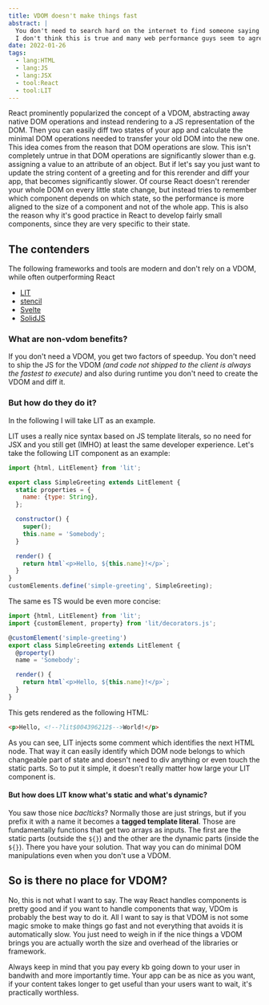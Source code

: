 ```yaml
---
title: VDOM doesn't make things fast
abstract: |
  You don't need to search hard on the internet to find someone saying that library or framework X can't be (as) fast (as React), because it doesn't use a VDOM.
  I don't think this is true and many web performance guys seem to agree.
date: 2022-01-26
tags:
  - lang:HTML
  - lang:JS
  - lang:JSX
  - tool:React
  - tool:LIT
---
```


React prominently popularized the concept of a VDOM, abstracting away native DOM operations and instead rendering to a JS representation of the DOM. Then you can easily diff two states of your app and calculate the minimal DOM operations needed to transfer your old DOM into the new one.
This idea comes from the reason that DOM operations are slow. This isn't completely untrue in that DOM operations are significantly slower than e.g. assigning a value to an attribute of an object. But if let's say you just want to update the string content of a greeting and for this rerender and diff your app, that becomes significantly slower.
Of course React doesn't rerender your whole DOM on every little state change, but instead tries to remember which component depends on which state, so the performance is more aligned to the size of a component and not of the whole app. This is also the reason why it's good practice in React to develop fairly small components, since they are very specific to their state.

## The contenders

The following frameworks and tools are modern and don't rely on a VDOM, while often outperforming React

- [LIT](https://lit.dev/)
- [stencil](https://stenciljs.com/)
- [Svelte](https://svelte.dev/)
- [SolidJS](https://www.solidjs.com/)

### What are non-vdom benefits?

If you don't need a VDOM, you get two factors of speedup. You don't need to ship the JS for the VDOM _(and code not shipped to the client is always the fastest to execute)_ and also during runtime you don't need to create the VDOM and diff it.

### But how do they do it?

In the following I will take LIT as an example.

LIT uses a really nice syntax based on JS template literals, so no need for JSX and you still get (IMHO) at least the same developer experience. Let's take the following LIT component as an example:

```js
import {html, LitElement} from 'lit';

export class SimpleGreeting extends LitElement {
  static properties = {
    name: {type: String},
  };

  constructor() {
    super();
    this.name = 'Somebody';
  }

  render() {
    return html`<p>Hello, ${this.name}!</p>`;
  }
}
customElements.define('simple-greeting', SimpleGreeting);
```

The same es TS would be even more concise:

```ts
import {html, LitElement} from 'lit';
import {customElement, property} from 'lit/decorators.js';

@customElement('simple-greeting')
export class SimpleGreeting extends LitElement {
  @property()
  name = 'Somebody';

  render() {
    return html`<p>Hello, ${this.name}!</p>`;
  }
}
```

This gets rendered as the following HTML:

```html
<p>Hello, <!--?lit$004396212$-->World!</p>
```

As you can see, LIT injects some comment which identifies the next HTML node. That way it can easily identify which DOM node belongs to which changeable part of state and doesn't need to div anything or even touch the static parts. So to put it simple, it doesn't really matter how large your LIT component is.

#### But how does LIT know what's static and what's dynamic?

You saw those nice _baclticks_? Normally those are just strings, but if you prefix it with a name it becomes a **tagged template literal**. Those are fundamentally functions that get two arrays as inputs. The first are the static parts (outside the `${}`) and the other are the dynamic parts (inside the `${}`). There you have your solution. That way you can do minimal DOM manipulations even when you don't use a VDOM.

## So is there no place for VDOM?

No, this is not what I want to say. The way React handles components is pretty good and if you want to handle components that way, VDOm is probably the best way to do it. All I want to say is that VDOM is not some magic smoke to make things go fast and not everything that avoids it is automatically slow. You just need to weigh in if the nice things a VDOM brings you are actually worth the size and overhead of the libraries or framework.

Always keep in mind that you pay every kb going down to your user in bandwith and more importantly time. Your app can be as nice as you want, if your content takes longer to get useful than your users want to wait, it's practically worthless.
